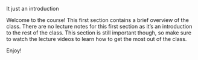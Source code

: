 It just an introduction

Welcome to the course!
This first section contains a brief overview of the class. There are no lecture notes for this
first section as it’s an introduction to the rest of the class. This section is still important
though, so make sure to watch the lecture videos to learn how to get the most out of the
class.

Enjoy!
